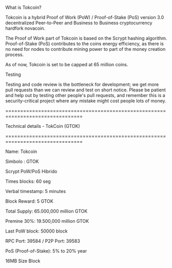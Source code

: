 What is Tokcoin?


Tokcoin is a hybrid Proof of Work (PoW) / Proof-of-Stake (PoS) version 3.0 decentralized Peer-to-Peer and Business to Business cryptocurrency hardfork novacoin.

The Proof of Work part of Tokcoin is based on the Scrypt hashing algorithm. Proof-of-Stake (PoS) contributes to the coins energy efficiency, as there is no need for nodes to contribute mining power to part of the money creation process.

As of now, Tokcoin is set to be capped at 65 million coins.


Testing

Testing and code review is the bottleneck for development; we get more pull requests than we can review and test on short notice. Please be patient and help out by testing other people's pull requests, and remember this is a security-critical project where any mistake might cost people lots of money.


================================================================================

Technical details - TokCoin (GTOK)

================================================================================

Name: Tokcoin

Simbolo : GTOK

Scrypt PoW/PoS Hibrido

Times blocks: 60 seg

Verbal timestamp: 5 minutes

Block Reward: 5 GTOK

Total Supply: 65.000,000 million GTOK

Premine 30%: 19.500,000 million GTOK

Last PoW block: 50000 block

RPC Port: 39584 / P2P Port: 39583

PoS (Proof-of-Stake): 5% to 20% year

16MB Size Block
